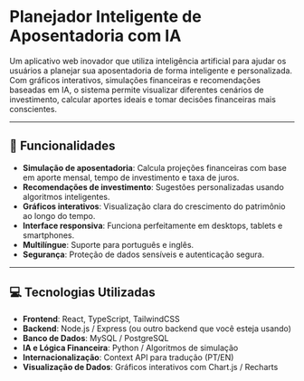 # Planejador Inteligente de Aposentadoria com IA

Um aplicativo web inovador que utiliza inteligência artificial para ajudar os usuários a planejar sua aposentadoria de forma inteligente e personalizada. Com gráficos interativos, simulações financeiras e recomendações baseadas em IA, o sistema permite visualizar diferentes cenários de investimento, calcular aportes ideais e tomar decisões financeiras mais conscientes.

---

## 🧩 Funcionalidades

- **Simulação de aposentadoria**: Calcula projeções financeiras com base em aporte mensal, tempo de investimento e taxa de juros.
- **Recomendações de investimento**: Sugestões personalizadas usando algoritmos inteligentes.
- **Gráficos interativos**: Visualização clara do crescimento do patrimônio ao longo do tempo.
- **Interface responsiva**: Funciona perfeitamente em desktops, tablets e smartphones.
- **Multilíngue**: Suporte para português e inglês.
- **Segurança**: Proteção de dados sensíveis e autenticação segura.

---

## 💻 Tecnologias Utilizadas

- **Frontend**: React, TypeScript, TailwindCSS
- **Backend**: Node.js / Express (ou outro backend que você esteja usando)
- **Banco de Dados**: MySQL / PostgreSQL
- **IA e Lógica Financeira**: Python / Algoritmos de simulação
- **Internacionalização**: Context API para tradução (PT/EN)
- **Visualização de Dados**: Gráficos interativos com Chart.js / Recharts
